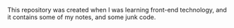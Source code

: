 This repository was created when I was learning front-end technology, and it contains some of my notes, and some junk code.
